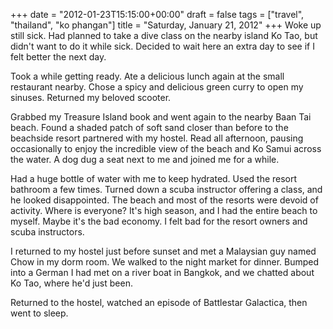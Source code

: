 +++
date = "2012-01-23T15:15:00+00:00"
draft = false
tags = ["travel", "thailand", "ko phangan"]
title = "Saturday, January 21, 2012"
+++
Woke up still sick. Had planned to take a dive class on the nearby island Ko Tao, but didn't want to do it while sick. Decided to wait here an extra day to see if I felt better the next day.

Took a while getting ready. Ate a delicious lunch again at the small restaurant nearby. Chose a spicy and delicious green curry to open my sinuses. Returned my beloved scooter.

Grabbed my Treasure Island book and went again to the nearby Baan Tai beach. Found a shaded patch of soft sand closer than before to the beachside resort partnered with my hostel. Read all afternoon, pausing occasionally to enjoy the incredible view of the beach and Ko Samui across the water. A dog dug a seat next to me and joined me for a while.

Had a huge bottle of water with me to keep hydrated. Used the resort bathroom a few times. Turned down a scuba instructor offering a class, and he looked disappointed. The beach and most of the resorts were devoid of activity. Where is everyone? It's high season, and I had the entire beach to myself. Maybe it's the bad economy. I felt bad for the resort owners and scuba instructors.

I returned to my hostel just before sunset and met a Malaysian guy named Chow in my dorm room. We walked to the night market for dinner. Bumped into a German I had met on a river boat in Bangkok, and we chatted about Ko Tao, where he'd just been.

Returned to the hostel, watched an episode of Battlestar Galactica, then went to sleep.